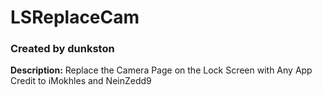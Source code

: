 # LSReplaceCam
### Created by dunkston
**Description:** Replace the Camera Page on the Lock Screen with Any App
Credit to iMokhles and NeinZedd9